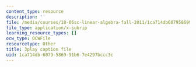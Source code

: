 ```yaml
---
content_type: resource
description: ''
file: /media/courses/18-06sc-linear-algebra-fall-2011/1ca714db6079586991b67e4297bccc3c_hSRcHTafkjE.vtt
file_type: application/x-subrip
learning_resource_types: []
ocw_type: OCWFile
resourcetype: Other
title: 3play caption file
uid: 1ca714db-6079-5869-91b6-7e4297bccc3c
---
```


